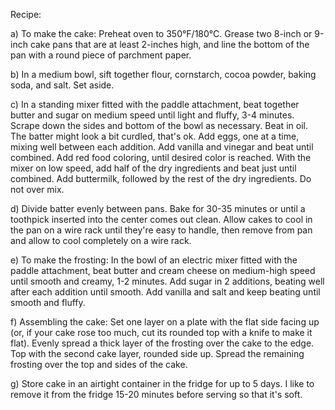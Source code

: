 Recipe:

a) To make the cake: Preheat oven to 350°F/180°C. Grease two 8-inch or 9-inch cake pans that are at least 2-inches high, and line the bottom of the pan with a round piece of parchment paper.

b) In a medium bowl, sift together flour, cornstarch, cocoa powder, baking soda, and salt. Set aside.

c) In a standing mixer fitted with the paddle attachment, beat together butter and sugar on medium speed until light and fluffy, 3-4 minutes. Scrape down the sides and bottom of the bowl as necessary. Beat in oil. The batter might look a bit curdled, that's ok. Add eggs, one at a time, mixing well between each addition. Add vanilla and vinegar and beat until combined. Add red food coloring, until desired color is reached. With the mixer on low speed, add half of the dry ingredients and beat just until combined. Add buttermilk, followed by the rest of the dry ingredients. Do not over mix.

d) Divide batter evenly between pans. Bake for 30-35 minutes or until a toothpick inserted into the center comes out clean. Allow cakes to cool in the pan on a wire rack until they're easy to handle, then remove from pan and allow to cool completely on a wire rack.

e) To make the frosting: In the bowl of an electric mixer fitted with the paddle attachment, beat butter and cream cheese on medium-high speed until smooth and creamy, 1-2 minutes. Add sugar in 2 additions, beating well after each addition until smooth. Add vanilla and salt and keep beating until smooth and fluffy.

f) Assembling the cake: Set one layer on a plate with the flat side facing up (or, if your cake rose too much, cut its rounded top with a knife to make it flat). Evenly spread a thick layer of the frosting over the cake to the edge. Top with the second cake layer, rounded side up. Spread the remaining frosting over the top and sides of the cake.

g) Store cake in an airtight container in the fridge for up to 5 days. I like to remove it from the fridge 15-20 minutes before serving so that it's soft.